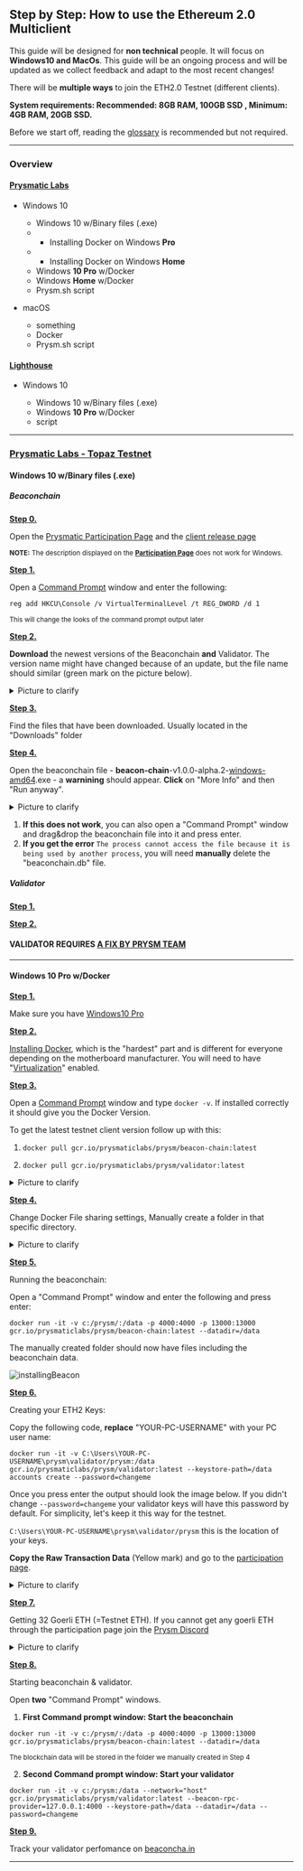 ## Step by Step: How to use the Ethereum 2.0 Multiclient

This guide will be designed for **non technical** people. It will focus on **Windows10 and MacOs**. This guide will be an ongoing process and will be updated as we collect feedback and adapt to the most recent changes! 

There will be **multiple ways** to join the ETH2.0 Testnet (different clients).

**System requirements: Recommended: 8GB RAM, 100GB SSD , Minimum: 4GB RAM, 20GB SSD.**

Before we start off, reading the [glossary](https://kb.beaconcha.in/glossary) is recommended but not required.

---

### Overview

#### [Prysmatic Labs](https://prysmaticlabs.com/)

- Windows 10

    - Windows 10 w/Binary files (.exe)
    - - Installing Docker on Windows **Pro**
    - - Installing Docker on Windows **Home**
    - Windows **10 Pro** w/Docker 
    - Windows **Home** w/Docker
    - Prysm.sh script
    
- macOS

    - something
    - Docker
    - Prysm.sh script 
    
#### [Lighthouse](https://lighthouse.sigmaprime.io/)

- Windows 10

    - Windows 10 w/Binary files (.exe)
    - Windows **10 Pro** w/Docker
    - script
  
---
### [Prysmatic Labs - Topaz Testnet](https://prysmaticlabs.com/)

#### Windows 10 w/Binary files (.exe)

##### Beaconchain

<ins>**Step 0.**</ins> 

Open the [Prysmatic Participation Page](https://prylabs.net/participate) and the [client release page](https://github.com/prysmaticlabs/prysm/releases)

<sub> **NOTE:** The description displayed on the **[Participation Page](https://prylabs.net/participate)** does not work for Windows. </sub>

<ins>**Step 1.**</ins> 

Open a [Command Prompt](https://www.wikihow.com/Open-the-Command-Prompt-in-Windows) window and enter the following:

`reg add HKCU\Console /v VirtualTerminalLevel /t REG_DWORD /d 1`

<sub> This will change the looks of the command prompt output later </sub>

<ins>**Step 2.**</ins> 

**Download** the newest versions of the Beaconchain **and** Validator. The version name might have changed because of an update, but the file name should similar (green mark on the picture below).

<details>
  <summary>Picture to clarify</summary>
  
  Spoiler text. ![Prysmatic_DownloadPage](https://user-images.githubusercontent.com/26490734/79451678-33b69c80-7fe7-11ea-80c8-b92c75fbb937.png)
</details>

<ins>**Step 3.**</ins> 

Find the files that have been downloaded. Usually located in the "Downloads" folder

<ins>**Step 4.**</ins> 

Open the beaconchain file - **beacon-chain**-v1.0.0-alpha.2-<ins>windows-amd64</ins>.exe - a **warnining** should appear. **Click** on "More Info" and then "Run anyway".

<details>
  <summary>Picture to clarify</summary>
  
  Spoiler text. ![Prysmatic_DownloadWarning](https://user-images.githubusercontent.com/26490734/79451935-a1fb5f00-7fe7-11ea-875d-f443afe24b09.png) 
</details>

1. **If this does not work**, you can also open a "Command Prompt" window and drag&drop the beaconchain file into it and press enter.
2. **If you get the error** `The process cannot access the file because it is being used by another process`, you will need **manually** delete the "beaconchain.db" file.

##### Validator

<ins>**Step 1.**</ins> 

<!-- Make sure to have the Validator File as desribed [here, <ins>Step 1 and 2.</ins>](https://github.com/Buttaa/eth2-knowledge-base/blob/howToMultiClient/howToMulticlient.md#windows10) -->

<ins>**Step 2.**</ins> 

<!-- Open the validator file - **validator**-v1.0.0-alpha.2-<ins>windows</ins>-amd64 -->

#### VALIDATOR REQUIRES [A FIX BY PRYSM TEAM](https://github.com/prysmaticlabs/prysm/issues/5456#issue-601128068)
---

#### Windows **10 Pro** w/Docker

<ins>**Step 1.**</ins>

Make sure you have [Windows10 Pro](https://support.microsoft.com/en-us/help/13443/windows-which-version-am-i-running)

<ins>**Step 2.**</ins>

[Installing Docker](https://docs.docker.com/docker-for-windows/install/), which is the "hardest" part and is different for everyone depending on the motherboard manufacturer. You will need to have "[Virtualization](https://docs.docker.com/docker-for-windows/troubleshoot/#virtualization-must-be-enabled)" enabled. 

<ins>**Step 3.**</ins>

Open a [Command Prompt](https://www.wikihow.com/Open-the-Command-Prompt-in-Windows) window and type `docker -v`. If installed correctly it should give you the Docker Version.

To get the latest testnet client version follow up with this:

1. `docker pull gcr.io/prysmaticlabs/prysm/beacon-chain:latest`

2. `docker pull gcr.io/prysmaticlabs/prysm/validator:latest`

<details>
  <summary>Picture to clarify</summary>
  
  Spoiler text. ![pullValidator](https://user-images.githubusercontent.com/26490734/79550092-2efdf100-8098-11ea-948f-84cc150a2251.png)
</details>


<ins>**Step 4.**</ins>

Change Docker File sharing settings, Manually create a folder in that specific directory.

<details>
  <summary>Picture to clarify</summary>
  
  Spoiler text. ![dockerWindows](https://user-images.githubusercontent.com/26490734/79551080-7c2e9280-8099-11ea-8886-0b739b7d12c1.png) 
</details>

<ins>**Step 5.**</ins>

Running the beaconchain:

Open a "Command Prompt" window and enter the following and press enter:

`docker run -it -v c:/prysm/:/data -p 4000:4000 -p 13000:13000 gcr.io/prysmaticlabs/prysm/beacon-chain:latest --datadir=/data`

The manually created folder should now have files including the beaconchain data.

![installingBeacon](https://user-images.githubusercontent.com/26490734/79552684-a1240500-809b-11ea-9e84-8841cc4caba2.png)

<ins>**Step 6.**</ins>

Creating your ETH2 Keys:

Copy the following code, **replace** "YOUR-PC-USERNAME" with your PC user name: 

`docker run -it -v C:\Users\YOUR-PC-USERNAME\prysm\validator/prysm:/data gcr.io/prysmaticlabs/prysm/validator:latest --keystore-path=/data accounts create --password=changeme`

Once you press enter the output should look the image below. If you didn't change `--password=changeme` your validator keys will have this password by default. For simplicity, let's keep it this way for the testnet.

`C:\Users\YOUR-PC-USERNAME\prysm\validator/prysm` this is the location of your keys.

**Copy the Raw Transaction Data** (Yellow mark) and go to the [participation page](https://prylabs.net/participate).

<details>
  <summary>Picture to clarify</summary>
  
  Spoiler text. ![validatorKeyGen](https://user-images.githubusercontent.com/26490734/79572401-2e2b8600-80bd-11ea-80b7-cedc798541be.png)
</details>

<ins>**Step 7.**</ins>

Getting 32 Goerli ETH (=Testnet ETH). If you cannot get any goerli ETH through the participation page join the [Prysm Discord](https://discord.gg/wJW7Rjk)

<details>
  <summary>Picture to clarify</summary>
  
  Spoiler text. ![Participation](https://user-images.githubusercontent.com/26490734/79573699-53b98f00-80bf-11ea-8c7c-4092778bab7d.png)
</details>

<ins>**Step 8.**</ins>

Starting beaconchain & validator. 

Open **two** "Command Prompt" windows.

1. **First Command prompt window: Start the beaconchain**

`docker run -it -v c:/prysm/:/data -p 4000:4000 -p 13000:13000 gcr.io/prysmaticlabs/prysm/beacon-chain:latest --datadir=/data`

<sub> The blockchain data will be stored in the folder we manually created in Step 4 </sub>

2. **Second Command prompt window: Start your validator**

`docker run -it -v c:/prysm:/data --network="host" gcr.io/prysmaticlabs/prysm/validator:latest --beacon-rpc-provider=127.0.0.1:4000 --keystore-path=/data --datadir=/data --password=changeme`

<ins>**Step 9.**</ins>

Track your validator perfomance on [beaconcha.in](https://beaconcha.in/dashboard?validators=)

---


